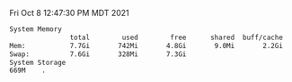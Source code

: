 Fri Oct  8 12:47:30 PM MDT 2021
```bash
System Memory
               total        used        free      shared  buff/cache   available
Mem:           7.7Gi       742Mi       4.8Gi       9.0Mi       2.2Gi       6.6Gi
Swap:          7.6Gi       328Mi       7.3Gi
System Storage
669M	.
```
